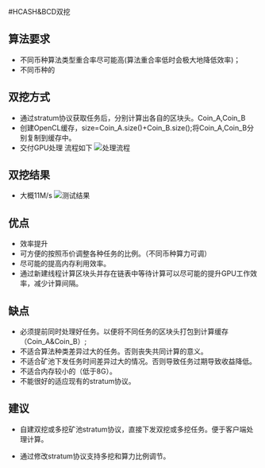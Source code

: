 #HCASH&BCD双挖
## 算法要求
- 不同币种算法类型重合率尽可能高(算法重合率低时会极大地降低效率)；
- 不同币种的
## 双挖方式
- 通过stratum协议获取任务后，分别计算出各自的区块头。Coin_A,Coin_B
- 创建OpenCL缓存，size=Coin_A.size()+Coin_B.size();将Coin_A,Coin_B分别复制到缓存中。
- 交付GPU处理 流程如下
![处理流程][1]
## 双挖结果
- 大概11M/s
![测试结果][2]
## 优点
- 效率提升
- 可方便的按照币价调整各种任务的比例。（不同币种算力可调）
- 尽可能的提高内存利用效率。
- 通过新建线程计算区块头并存在链表中等待计算可以尽可能的提升GPU工作效率，减少计算间隔。

## 缺点
- 必须提前同时处理好任务。以便将不同任务的区块头打包到计算缓存（Coin_A&Coin_B）;
- 不适合算法种类差异过大的任务。否则丧失共同计算的意义。
- 不适合矿池下发任务时间差异过大的情况。否则导致任务过期导致收益降低。
- 不适合内存较小的（低于8G）。
- 不能很好的适应现有的stratum协议。
## 建议
- 自建双挖或多挖矿池stratum协议，直接下发双挖或多挖任务。便于客户端处理计算。
- 通过修改stratum协议支持多挖和算力比例调节。


  [1]: https://files.slack.com/files-pri/T9E7253D2-FA9DYH2BD/doubleminer.png
  [2]: https://files.slack.com/files-pri/T9E7253D2-FA0SB89J6/image.png
